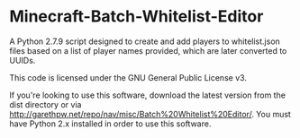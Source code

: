 # Minecraft-Batch-Whitelist-Editor
A Python 2.7.9 script designed to create and add players to whitelist.json files based on a list of player names provided, which are later converted to UUIDs.

This code is licensed under the GNU General Public License v3.

If you're looking to use this software, download the latest version from the dist directory or via http://garethpw.net/repo/nav/misc/Batch%20Whitelist%20Editor/. You must have Python 2.x installed in order to use this software.
